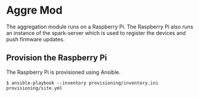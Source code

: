 # Aggre Mod

The aggregation module runs on a Raspberry Pi. The Raspberry Pi also runs an
instance of the spark-server which is used to register the devices and push
firmware updates.

## Provision the Raspberry Pi

The Raspberry Pi is provisioned using Ansible.

    $ ansible-playbook --inventory provisioning/inventory.ini provisioning/site.yml
